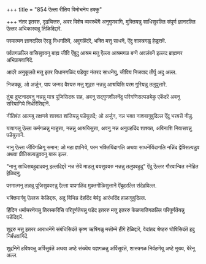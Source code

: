 +++
title = "854 ऎल्ला रीतिय विमोचनॆय हक्कु"

+++
नंतर इतररु, दृढचित्तरु, अवर विशेष व्यवस्थॆगॆ अनुगुणवागि, मुक्तियन्नु साधिसुवल्लि संपूर्ण ज्ञानदल्लि ऎल्लर अधिकारवन्नु तिळिदिद्दारॆ.

परमात्मन ज्ञानदल्लि ऎरडु विधगळिवॆ, अवुगळॆंदरॆ, भक्ति मत्तु साधनॆ, ऎंदु शास्त्रगळु हेळुत्तवॆ.

पर्वतगळल्लि वासिसुववनु बाह्य जीवि ऎंबुदु आश्रम मत्तु ऎल्ला आश्रमगळ बग्गॆ अवलंबनॆ इल्लद ब्राह्मणर अभिप्रायवागिदॆ.

आदरॆ अनुकूलतॆ मत्तु इतर विधानगळिंद पडॆयुव नंतरद साधनॆयु, जीविय निजवाद तीर्पु अदु अल्ल.

निजक्कू, ओ अर्जुन, पाप जन्मद वैश्यरु मत्तु शूद्ररु नन्नन्नु आश्रयिसि परम गुरियन्नु तलुपुत्तारॆ.

तुंबा दुष्टनादवनु नन्नन्नु मात्र पूजिसिदरू सह, अवनु सद्गुणशीलनॆंदु परिगणिसल्पडबेकु एकॆंदरॆ अवनु सरियागिये निर्धरिसिद्दानॆ.

नीतिवंत आत्मवु तक्षणवे शाश्वत शांतियन्नु पडॆयुत्तदॆ; ओ अर्जुन, नन्न भक्त नाशवागुवुदिल्ल ऎंदु भरवसॆ नीडु.

यावागलू ऎल्ला कर्मगळन्नु माडुत्ता, नन्नन्नु आश्रयिसुत्ता, अवनु नन्न अनुग्रहदिंद शाश्वत, अविनाशि निवासवन्नु पडॆयुत्तानॆ.

नानु ऎल्ला जीविगळिगू समान; ओ महा ज्ञानिये, परम भक्तियिंदागलि अथवा साधनॆयिंदागलि नन्निंद द्वेषिसल्पडुव अथवा प्रीतिसल्पडुववनु यारू इल्ल.

"नानु साधिसबहुदादवनु इल्लदिद्दरॆ नन्न सेवॆ माडलु बयसुववरु नन्नन्नु तलुपबहुदु" ऎंदु ऎल्लर गौरवान्वित स्नेहित हेळिदनु.

परमात्मनु तन्नन्नु पूजिसुववरन्नु ऎल्ला पापगळिंद मुक्तगॊळिसुत्तानॆ ऎंबुदरल्लि संदेहविल्ल.

भक्तिमार्गवु ऎल्लरू केळिद्दरू, अदु विभिन्न देहदिंद बेर्पट्ट आरंभदिंद हाळागुवुदिल्ल.

हिंदिन धर्माचरणॆयन्नु तिरस्करिसि परिपूर्णतॆयन्नु पडॆद इतररु मत्तु इतररु कॆळजातिगळल्लि परिपूर्णतॆयन्नु पडॆदिद्दारॆ.

शूद्ररु मत्तु इतरर आराधनॆगॆ संबंधिसिदंतॆ कृष्ण ऋषिगळु मत्तॊम्मॆ हीगॆ हेळिद्दारॆ, वेदांतद श्रेष्ठरु घोषिसिदंतॆ इदु निर्बंधवागिदॆ.

शूद्रनिगॆ हविषवन्नु अर्पिसुवंतॆ अथवा अष्टे संख्यॆय यज्ञगळन्नु अर्पिसुवंतॆ, शास्त्रगळ निर्वहणॆयू अष्टे मुख्य, बेरेनू अल्ल.

